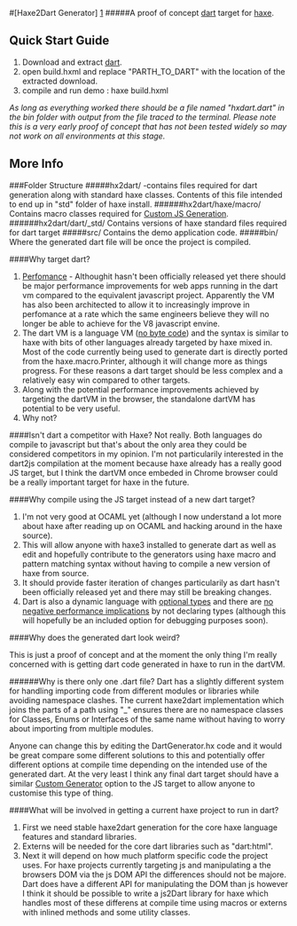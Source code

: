#[Haxe2Dart Generator] [1]
#####A proof of concept [dart][2] target for [haxe][3].


## Quick Start Guide
1. Download and extract [dart](https://www.dartlang.org/#get-started).
2. open build.hxml and replace "PARTH_TO_DART" with the location of the extracted download.
3. compile and run demo :    haxe build.hxml

*As long as everything worked there should be a file named "hxdart.dart" in the bin folder with output from the file traced to the terminal. Please note this is a very early proof of concept that has not been tested widely so may not work on all environments at this stage.*


## More Info

###Folder Structure
#####hx2dart/ 
-contains files required for dart generation along with standard haxe classes. Contents of this file intended to end up in "std" folder of haxe install.
######hx2dart/haxe/macro/
Contains macro classes required for [Custom JS Generation][4].
######hx2dart/dart/_std/
Contains versions of haxe standard files required for dart target
#####src/
Contains the demo application code.
#####bin/
Where the generated dart file will be once the project is compiled.

####Why target dart?
1. [Perfomance](https://www.dartlang.org/performance/) - Althoughit hasn't been officially released yet there should be major performance improvements for web apps running in the dart vm compared to the equivalent javascript project. Apparently the VM has also been architected to allow it to increasingly improve in perfomance at a rate which the same engineers believe they will no longer be able to achieve for the V8 javascript envine.
2. The dart VM is a language VM ([no byte code](https://www.dartlang.org/articles/why-not-bytecode/)) and the syntax is similar to haxe with bits of other languages already targeted by haxe mixed in. Most of the code currently being used to generate dart is directly ported from the haxe.macro.Printer, although it will change more as things progress. For these reasons a dart target should be less complex and a relatively easy win compared to other targets.
3. Along with the potential performance improvements achieved by targeting the dartVM in the browser, the standalone dartVM has potential to be very useful.
4. Why not?

####Isn't dart a competitor with Haxe?
Not really. Both languages do compile to javascript but that's about the only area they could be considered competitors in my opinion. I'm not particularily interested in the dart2js compilation at the moment because haxe already has a really good JS target, but I think the dartVM once embeded in Chrome browser could be a really important target for haxe in the future.  

####Why compile using the JS target instead of a new dart target?
1. I'm not very good at OCAML yet (although I now understand a lot more about haxe after reading up on OCAML and hacking around in the haxe source).
2. This will allow anyone with haxe3 installed to generate dart as well as edit and hopefully contribute to the generators using haxe macro and pattern matching syntax without having to compile a new version of haxe from source. 
3. It should provide faster iteration of changes particularily as dart hasn't been officially released yet and there may still be breaking changes.
4. Dart is also a dynamic language with [optional types](https://www.dartlang.org/articles/optional-types/) and there are [no negative performance implications](https://www.dartlang.org/articles/why-dart-types/#dont-you-want-strong-typing-for-better-performance) by not declaring types (although this will hopefully be an included option for debugging purposes soon).


####Why does the generated dart look weird?

This is just a proof of concept and at the moment the only thing I'm really concerned with is getting dart code generated in haxe to run in the dartVM. 

######Why is there only one .dart file?
Dart has a slightly different system for handling importing code from different modules or libraries while avoiding namespace clashes. The current haxe2dart implementation which joins the parts of a path using "_" ensures there are no namespace classes for Classes, Enums or Interfaces of the same name without having to worry about importing from multiple modules. 

Anyone can change this by editing the DartGenerator.hx code and it would be great compare some different solutions to this and potentially offer different options at compile time depending on the intended use of the generated dart. At the very least I think any final dart target should have a similar [Custom Generator][4] option to the JS target to allow anyone to customise this type of thing.


####What will be involved in getting a current haxe project to run in dart?
1. First we need stable haxe2dart generation for the core haxe language features and standard libraries.
2. Externs will be needed for the core dart libraries such as "dart:html".
3. Next it will depend on how much platform specific code the project uses. For haxe projects currently targeting js and manipulating a the browsers DOM via the js DOM API the differences should not be majore. Dart does have a different API for manipulating the DOM than js however I think it should be possible to write a js2Dart library for haxe which handles most of these differens at compile time using macros or externs with inlined methods and some utility classes. 











[1]:https://bitbucket.org/AndrewVernon/haxe2dart-generator
[2]:https://www.dartlang.org/
[3]:http://haxe.org/
[4]:http://haxe.org/manual/macros_compiler#custom-js-generator